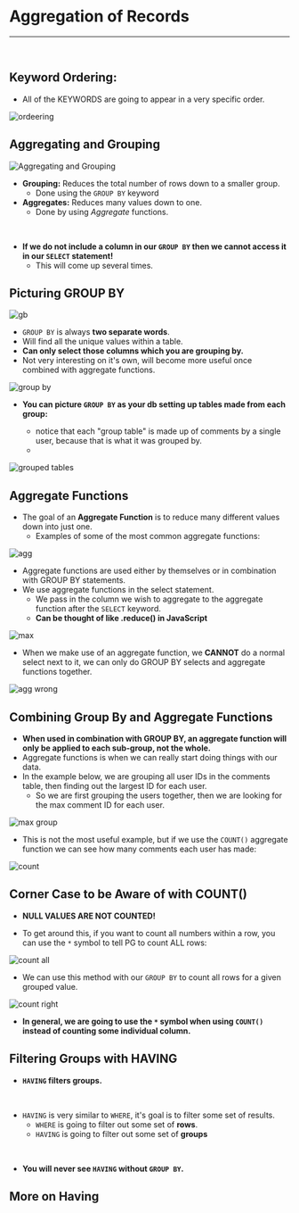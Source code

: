# Aggregation of Records

<hr>
<br>

## Keyword Ordering:

- All of the KEYWORDS are going to appear in a very specific order.

![ordeering](../resources/ordering.jpg)

## Aggregating and Grouping

![Aggregating and Grouping](../resources/AandG.JPG)

  - **Grouping:** Reduces the total number of rows down to a smaller group.
    - Done using the `GROUP BY` keyword
  - **Aggregates:** Reduces many values down to one.
    - Done by using *Aggregate* functions.
<br>

  - **If we do not include a column in our `GROUP BY` then we cannot access it in our `SELECT` statement!** 
    - This will come up several times.

## Picturing GROUP BY

![gb](../resources/gb.JPG)

  - `GROUP BY` is always **two separate words**.
  - Will find all the unique values within a table.
  - **Can only select those columns which you are grouping by.**
  - Not very interesting on it's own, will become more useful once combined with aggregate functions.

![group by](../resources/group_by.JPG)

- **You can picture `GROUP BY` as your db setting up tables made from each group:**

  - notice that each "group table" is made up of comments by a single user, because that is what it was grouped by.
  - 
![grouped tables](../resources/group_by_fake.JPG)

## Aggregate Functions

- The goal of an **Aggregate Function** is to reduce many different values down into just one.
  - Examples of some of the most common aggregate functions:

![agg](../resources/agg.JPG)

- Aggregate functions are used either by themselves or in combination with GROUP BY statements.
- We use aggregate functions in the select statement.
  - We pass in the column we wish to aggregate to the aggregate function after the `SELECT` keyword.
  - **Can be thought of like .reduce() in JavaScript**

![max](../resources/max.JPG)

- When we make use of an aggregate function, we **CANNOT** do a normal select next to it, we can only do GROUP BY selects and aggregate functions together.

![agg wrong](../resources/agg_wrong.JPG)

## Combining Group By and Aggregate Functions

- **When used in combination with GROUP BY, an aggregate function will only be applied to each sub-group, not the whole.**
- Aggregate functions is when we can really start doing things with our data.
- In the example below, we are grouping all user IDs in the comments table, then finding out the largest ID for each user.
  - So we are first grouping the users together, then we are looking for the max comment ID for each user.

![max group](../resources/max_group.JPG)

- This is not the most useful example, but if we use the `COUNT()` aggregate function we can see how many comments each user has made:

![count](../resources/count_1.JPG)

## Corner Case to be Aware of with COUNT()

- **NULL VALUES ARE NOT COUNTED!**

- To get around this, if you want to count all numbers within a row, you can use the `*` symbol to tell PG to count ALL rows:

![count all](../resources/count_all.JPG)

- We can use this method with our `GROUP BY` to count all rows for a given grouped value.

![count right](../resources/count_right.JPG)

- **In general, we are going to use the `*` symbol when using `COUNT()` instead of counting some individual column.**

## Filtering Groups with HAVING

- **`HAVING` filters groups.**
<br>

- `HAVING` is very similar to `WHERE`, it's goal is to filter some set of results.
  - `WHERE` is going to filter out some set of **rows**.
  - `HAVING` is going to filter out some set of **groups**
<br>

- **You will never see `HAVING` without `GROUP BY`.**

## More on Having

